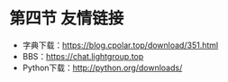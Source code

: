 # 第四节 友情链接

- 字典下载：https://blog.cpolar.top/download/351.html
- BBS：https://chat.lightgroup.top
- Python下载：http://python.org/downloads/
